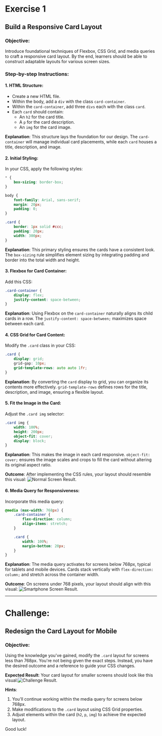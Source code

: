 # Exercise 1

## Build a Responsive Card Layout

### Objective:
Introduce foundational techniques of Flexbox, CSS Grid, and media queries to craft a responsive card layout. By the end, learners should be able to construct adaptable layouts for various screen sizes.

### Step-by-step Instructions:

#### 1. **HTML Structure**:
- Create a new HTML file.
- Within the body, add a `div` with the class `card-container`.
- Within the `card-container`, add three `divs` each with the class `card`.
- Each `card` should contain:
  - An `h2` for the card title.
  - A `p` for the card description.
  - An `img` for the card image.

**Explanation**: This structure lays the foundation for our design. The `card-container` will manage individual card placements, while each `card` houses a title, description, and image.

#### 2. **Initial Styling**:
In your CSS, apply the following styles:

```css
* {
    box-sizing: border-box;
}

body {
    font-family: Arial, sans-serif;
    margin: 20px;
    padding: 0;
}

.card {
    border: 1px solid #ccc;
    padding: 20px;
    width: 300px;
}
```

**Explanation**: This primary styling ensures the cards have a consistent look. The `box-sizing` rule simplifies element sizing by integrating padding and border into the total width and height.

#### 3. **Flexbox for Card Container**:
Add this CSS:

```css
.card-container {
    display: flex;
    justify-content: space-between;
}
```

**Explanation**: Using Flexbox on the `card-container` naturally aligns its child cards in a row. The `justify-content: space-between;` maximizes space between each card.

#### 4. **CSS Grid for Card Content**:
Modify the `.card` class in your CSS:

```css
.card {
    display: grid;
    grid-gap: 10px;
    grid-template-rows: auto auto 1fr;
}
```

**Explanation**: By converting the `card` display to grid, you can organize its contents more effectively. `grid-template-rows` defines rows for the title, description, and image, ensuring a flexible layout.

#### 5. **Fit the Image in the Card**:

Adjust the `.card img` selector:

```css
.card img {
    width: 100%;
    height: 200px;
    object-fit: cover;
    display: block;
}
```

**Explanation**: This makes the image in each card responsive. `object-fit: cover;` ensures the image scales and crops to fill the card without altering its original aspect ratio.

**Outcome**: After implementing the CSS rules, your layout should resemble this visual: ![Normal Screen Result](https://github.com/techcodedu/mediaqueryexercises/blob/main/normal%20screen.PNG).

#### 6. **Media Query for Responsiveness**:

Incorporate this media query:

```css
@media (max-width: 768px) {
    .card-container {
        flex-direction: column;
        align-items: stretch;
    }

    .card {
        width: 100%;
        margin-bottom: 20px;
    }
}
```

**Explanation**: The media query activates for screens below 768px, typical for tablets and mobile devices. Cards stack vertically with `flex-direction: column;` and stretch across the container width.

**Outcome**: On screens under 768 pixels, your layout should align with this visual: ![Smartphone Screen Result](https://github.com/techcodedu/mediaqueryexercises/blob/main/smartphone.PNG).

---

# Challenge:

## Redesign the Card Layout for Mobile

### Objective:
Using the knowledge you've gained, modify the `.card` layout for screens less than 768px. You're not being given the exact steps. Instead, you have the desired outcome and a reference to guide your CSS changes.

**Expected Result**: Your card layout for smaller screens should look like this visual:![Challenge Result](https://github.com/techcodedu/mediaqueryexercises/blob/main/exercise.PNG).

**Hints**:
1. You'll continue working within the media query for screens below 768px.
2. Make modifications to the `.card` layout using CSS Grid properties.
3. Adjust elements within the card (`h2`, `p`, `img`) to achieve the expected layout.

Good luck!
